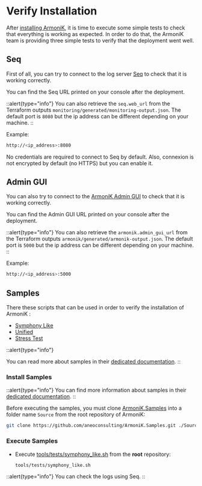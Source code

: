 # Verify Installation

After [installing ArmoniK](./1.installation.md), it is time to execute some simple tests to check that everything is working as expected. In order to do that, the ArmoniK team is providing three simple tests to verify that the deployment went well.

## Seq

First of all, you can try to connect to the log server [Seq](https://datalust.co/) to check that it is working correctly.

You can find the Seq URL printed on your console after the deployment.

::alert{type="info"}
You can also retrieve the `seq.web_url` from the Terraform outputs `monitoring/generated/monitoring-output.json`. The default port is `8080` but the ip address can be different depending on your machine.
::

Example:

```bash
http://<ip_address>:8080
```

<!-- TODO: Link 'enable it' with guide about https -->
No credentials are required to connect to Seq by default. Also, connexion is not encrypted by default (no HTTPS) but you can enable it.

## Admin GUI

You can also try to connect to the [ArmoniK Admin GUI](https://aneoconsulting.github.io/ArmoniK.Admin.GUI/) to check that it is working correctly.

You can find the Admin GUI URL printed on your console after the deployment.

<!-- TODO: need to be confirmed -->
::alert{type="info"}
You can also retrieve the `armonik.admin_gui_url` from the Terraform outputs `armonik/generated/armonik-output.json`. The default port is `5000` but the ip address can be different depending on your machine.
::

Example:

```bash
http://<ip_address>:5000
```

## Samples

<!-- TODO: Create a sample in order to test installation (no more Symphony or DataSynapse) -->
There these scripts that can be used in order to verify the installation of ArmoniK :

* [Symphony Like](https://github.com/aneoconsulting/ArmoniK.Samples/tree/main/tools/tests/symphony_like.sh)
* [Unified](https://github.com/aneoconsulting/ArmoniK.Samples/tree/main/tools/tests/unified_api.sh)
* [Stress Test](https://github.com/aneoconsulting/ArmoniK.Samples/tree/main/tools/tests/stress-tests.sh)

::alert{type="info"}
<!-- TODO: Redirect to a readme -->
You can read more about samples in their [dedicated documentation](https://aneoconsulting.github.io/ArmoniK.Samples/).
::

### Install Samples

::alert{type="info"}
You can find more information about samples in their [dedicated documentation](https://aneoconsulting.github.io/ArmoniK.Samples/).
::

Before executing the samples, you must clone [ArmoniK.Samples](https://github.com/aneoconsulting/ArmoniK.Samples) into a folder name `Source` from the root repository of ArmoniK:

```bash
git clone https://github.com/aneoconsulting/ArmoniK.Samples.git ./Source/ArmoniK.Samples/
```

### Execute Samples

<!-- TODO: Verify how to execute samples -->
* Execute [tools/tests/symphony_like.sh](https://github.com/aneoconsulting/ArmoniK.Samples/blob/main/tools/tests/symphony_like.sh) from the **root** repository:

  ```bash
  tools/tests/symphony_like.sh
  ```


::alert{type="info"}
You can check the logs using Seq.
::
